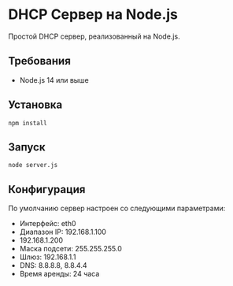 # DHCP Сервер на Node.js 
Простой DHCP сервер, реализованный на Node.js.

## Требования 
- Node.js 14 или выше
## Установка 
``` npm install ```

## Запуск
``` node server.js ``` 

## Конфигурация
По умолчанию сервер настроен со следующими параметрами:
- Интерфейс: eth0
- Диапазон IP: 192.168.1.100
- 192.168.1.200
- Маска подсети: 255.255.255.0
- Шлюз: 192.168.1.1
- DNS: 8.8.8.8, 8.8.4.4
- Время аренды: 24 часа
